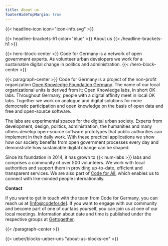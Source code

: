 ```yaml
---
title: About us
footerHideTopMargin: true
---
```


{{< headline-icon icon="icon-info.svg" >}}

{{< headline-brackets-h1 color="blue"  >}}
About us
{{< /headline-brackets-h1  >}}


{{< hero-block-center  >}}
Code for Germany is a network of open government experts. As volunteer urban developers we work for a sustainable digital change in politics and administration.
{{< /hero-block-center  >}}


{{< paragraph-center  >}}
Code for Germany is a project of the non-profit organization [Open Knowledge Foundation Germany](https://okfn.de/). The name of our local organizational units is derived from it: Open Knowledge labs, in short OK labs. Throughout Germany, people with a digital affinity meet in local OK labs. Together we work on analogue and digital solutions for more democratic participation and open knowledge on the basis of open data and free and open-source software.

The labs are experimental spaces for the digital urban society. Experts from development, design, politics, administration, the humanities and many others develop open-source software prototypes that public authorities can implement in their daily work. With these practical applications we show how our society benefits from open government processes every day and demonstrate how sustainable digital change can be shaped.

Since its foundation in 2014, it has grown to {{< num-labs >}} labs and comprises a community of over 500 volunteers. We work with local authorities and support them in providing up-to-date, efficient and transparent services. We are also part of [Code for All](https://codeforall.org/), which enables us to connect with like-minded people internationally.

**Contact**

If you want to get in touch with the team from Code for Germany, you can reach us at [info@codefor.de]. If you want to engage with our community and become part of one of our labs yourself, you can join us at one of our local meetings. Information about date and time is published under the respective groups at [Gettogether](https://gettogether.community/).

{{< /paragraph-center  >}}


{{< ueber/blocks-ueber-uns "about-us-blocks-en" >}}
